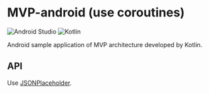 # MVP-android (use coroutines)
![Android Studio](https://img.shields.io/badge/Android%20Studio-3.1.1-green.svg)
![Kotlin](https://img.shields.io/badge/kotlin-1.2.31-yellow.svg)

Android sample application of MVP architecture developed by Kotlin.  

## API  
Use [JSONPlaceholder](https://jsonplaceholder.typicode.com/ "JSONPlaceholder").  

